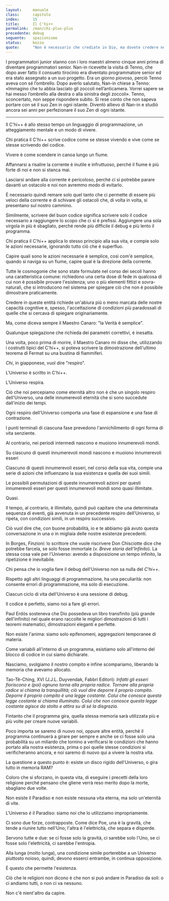```yaml
---
layout:     manuale
class:      capitolo
index:      15
title:      Il C'hi++
permalink:  /man/chi-plus-plus
precedente: debug
seguente:   spazionismo
status:     bozza
quote:      "Non è necessario che crediate in Dio, ma dovete credere nel Codice."
---
```



I programmatori junior stanno con i loro maestri almeno cinque anni prima di diventare programmatori senior.
Nan-in ricevette la visita di Tenno, che dopo aver fatto il consueto tirocinio era diventato programmatore senior ed era stato assegnato a un suo progetto.  Era un giorno piovoso, perciò Tenno aveva con sé l’ombrello.
Dopo averlo salutato, Nan-in chiese a Tenno: «Immagino che tu abbia lasciato gli zoccoli nell’anticamera. Vorrei sapere se hai messo l’ombrello alla destra o alla sinistra degli zoccoli».
Tenno, sconcertato, non seppe rispondere subito. Si rese conto che non sapeva portare con sé il suo Zen in ogni istante. Diventò allievo di Nan-in e studiò ancora sei anni per perfezionare il suo Zen di ogni istante.

---

Il C\'hi++ è allo stesso tempo un linguaggio di programmazione, un
atteggiamento mentale e un modo di vivere.

Chi pratica il C\'hi++ scrive codice come se stesse vivendo e vive come
se stesse scrivendo del codice.

Vivere è come scendere in canoa lungo un fiume.

Affannarsi a risalire la corrente è inutile e infruttuoso, perché il
fiume è più forte di noi e non si stanca mai.

Lasciarsi andare alla corrente è pericoloso, perché ci si potrebbe
parare davanti un ostacolo e noi non avremmo modo di evitarlo.

È necessario quindi remare solo quel tanto che ci permette di essere più
veloci della corrente e di schivare gli ostacoli che, di volta in volta,
si presentano sul nostro cammino.

Similmente, scrivere del buon codice significa scrivere solo il codice
necessario a raggiungere lo scopo che ci si è prefissi. Aggiungere una
sola virgola in più è sbagliato, perché rende più difficile il debug e
più lento il programma.

Chi pratica il C\'hi++ applica lo stesso principio alla sua vita, e
compie solo le azioni necessarie, ignorando tutto ciò che è superfluo.

Capire quali sono le azioni necessarie è semplice, così com'è semplice,
quando si naviga su un fiume, capire qual è la direzione della corrente.

Tutte le cosmogonie che sono state formulate nel corso dei secoli hanno
una caratteristica comune: richiedono una certa dose di fede in qualcosa
di cui non è possibile provare l'esistenza; uno o più elementi fittizi e
sovra-naturali, che si introducono nel sistema per spiegare ciò che non
è possibile dimostrare praticamente.

Credere in queste entità richiede un'abiura più o meno marcata delle
nostre capacità cognitive e, spesso, l'accettazione di condizioni più
paradossali di quelle che si cercava di spiegare originariamente.

Ma, come diceva sempre il Maestro Canaro: "la Verità è semplice".

Qualunque spiegazione che richieda dei parametri correttivi, è inesatta.

Una volta, poco prima di morire, il Maestro Canaro mi disse che,
utilizzando i costrutti tipici del C\'hi++, si poteva scrivere la
dimostrazione dell'ultimo teorema di Fermat su una bustina di
fiammiferi.

*Chi*, in giapponese, vuol dire "respiro".

L'Universo è scritto in C\'hi++.

L'Universo respira.

Ciò che noi percepiamo come eternità altro non è che un singolo respiro
dell'Universo, una delle innumerevoli eternità che si sono succedute
dall'inizio dei tempi.

Ogni respiro dell'Universo comporta una fase di espansione e una fase di
contrazione.

I punti terminali di ciascuna fase prevedono l'annichilimento di ogni
forma di vita senziente.

Al contrario, nei periodi intermedi nascono e muoiono innumerevoli
mondi.

Su ciascuno di questi innumerevoli mondi nascono e muoiono innumerevoli
esseri

Ciascuno di questi innumerevoli esseri, nel corso della sua vita, compie
una serie di azioni che influenzano la sua esistenza e quella dei suoi
simili.

Le possibili permutazioni di queste innumerevoli azioni per questi
innumerevoli esseri per questi innumerevoli mondi sono quasi illimitate.

Quasi.

Il tempo, al contrario, è illimitato, quindi può capitare che una
determinata sequenza di eventi, già avvenuta in un precedente respiro
dell'Universo, si ripeta, con condizioni simili, in un respiro
successivo.

Ciò vuol dire che, con buone probabilità, io e te abbiamo già avuto
questa conversazione in una o in migliaia delle nostre esistenze
precedenti.

In Borges, *Finzioni*: lo scrittore che vuole riscrivere Don Chisciotte
dice che potrebbe farcela, se solo fosse immortale (v. *Breve storia
dell'Infinito*). La stessa cosa vale per l'Universo: avendo a
disposizione un tempo infinito, la ripetizione è inevitabile.

Chi pensa che io voglia fare il debug dell'Universo non sa nulla del
*C\'hi++*.

Rispetto agli altri linguaggi di programmazione, ha una peculiarità: non
consente errori di programmazione, ma solo di esecuzione.

Ciascun ciclo di vita dell'Universo è una sessione di debug.

Il codice è perfetto, siamo noi a fare gli errori.

Paul Erdós sosteneva che Dio possedeva un libro transfinito (più grande
dell'infinito) nel quale erano raccolte le migliori dimostrazioni di
tutti i teoremi matematici, dimostrazioni eleganti e perfette.

Non esiste l'anima: siamo solo epifenomeni, aggregazioni temporanee di
materia.

Come variabili all'interno di un programma, esistiamo solo all'interno
del blocco di codice in cui siamo dichiarate.

Nasciamo, svolgiamo il nostro compito e infine scompariamo, liberando la
memoria che avevamo allocato.

Tao-Tê-Ching, XVI (J.J.L. Duyvendak, Fabbri Editori): *Infatti gli
esseri fioriscono e (poi) ognuno torna alla propria radice. Tornare alla
propria radice si chiama la tranquillità; ciò vuol dire deporre il
proprio compito. Deporre il proprio compito è una legge costante. Colui
che conosce questa legge costante si chiama illuminato. Colui che non
conosce questa legge costante agisce da stolto e attira su di sé la
disgrazia.*

Fintanto che il programma gira, quella stessa memoria sarà utilizzata
più e più volte per creare nuove variabili.

Poco importa se saremo di nuovo noi, oppure altre entità, perché il
programma continuerà a girare per sempre e anche se ci fosse solo una
probabilità su un miliardo che tornino a verificarsi le condizioni che
hanno portato alla nostra esistenza, prima o poi quelle stesse
condizioni si verificheranno ancora, e noi saremo di nuovo qui a vivere
la nostra vita.

La questione a questo punto è: esiste un disco rigido dell'Universo, o
gira tutto in memoria RAM?

Coloro che si sforzano, in questa vita, di eseguire i precetti della
loro religione perché pensano che gliene verrà reso merito dopo la
morte, sbagliano due volte.

Non esiste il Paradiso e non esiste nessuna vita eterna, ma solo
un'eternità di vite.

L\'Universo *è* il Paradiso: siamo noi che lo utilizziamo
impropriamente.

Ci sono due forze, contrapposte. Come dice Poe, una è la gravità, che
tende a riunire tutto nell\'Uno; l\'altra è l\'elettricità, che separa e
disperde.

Servono tutte e due: se ci fosse solo la gravità, ci sarebbe solo
l\'Uno, se ci fosse solo l\'elettricità, ci sarebbe l\'entropia.

Alla lunga (molto lunga), una condizione simile porterebbe a un Universo
piuttosto noioso, quindi, devono esserci entrambe, in continua
opposizione.

È questo che permette l\'esistenza.

Ciò che le religioni non dicono è che non si può andare in Paradiso da
soli: o ci andiamo tutti, o non ci va nessuno.

Non c\'è nient\'altro da capire.
